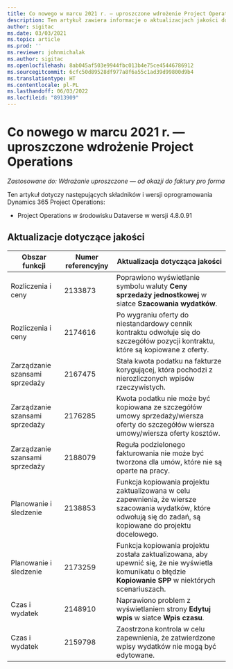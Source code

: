 ```yaml
---
title: Co nowego w marcu 2021 r. — uproszczone wdrożenie Project Operations
description: Ten artykuł zawiera informacje o aktualizacjach jakości dostępnych w wydaniu Project Operations — wersja uproszczona w marcu 2021 r.
author: sigitac
ms.date: 03/03/2021
ms.topic: article
ms.prod: ''
ms.reviewer: johnmichalak
ms.author: sigitac
ms.openlocfilehash: 8ab045af503e9944fbc013b4e75ce45446786912
ms.sourcegitcommit: 6cfc50d89528df977a8f6a55c1ad39d99800d9b4
ms.translationtype: HT
ms.contentlocale: pl-PL
ms.lasthandoff: 06/03/2022
ms.locfileid: "8913909"
---
```

# <a name="whats-new-march-2021---project-operations-lite-deployment"></a>Co nowego w marcu 2021 r. — uproszczone wdrożenie Project Operations

_Zastosowane do: Wdrażanie uproszczone — od okazji do faktury pro forma_


Ten artykuł dotyczy następujących składników i wersji oprogramowania Dynamics 365 Project Operations:

- Project Operations w środowisku Dataverse w wersji 4.8.0.91 

## <a name="quality-updates"></a>Aktualizacje dotyczące jakości

| **Obszar funkcji** | **Numer referencyjny** | **Aktualizacja dotycząca jakości** |
| --- | --- | --- |
| Rozliczenia i ceny | 2133873 | Poprawiono wyświetlanie symbolu waluty **Ceny sprzedaży jednostkowej** w siatce **Szacowania wydatków**. |
| Rozliczenia i ceny | 2174616 | Po wygraniu oferty do niestandardowy cennik kontraktu odwołuje się do szczegółów pozycji kontraktu, które są kopiowane z oferty. |
| Zarządzanie szansami sprzedaży | 2167475 | Stała kwota podatku na fakturze korygującej, która pochodzi z nierozliczonych wpisów rzeczywistych. |
| Zarządzanie szansami sprzedaży | 2176285 | Kwota podatku nie może być kopiowana ze szczegółów umowy sprzedaży/wiersza oferty do szczegółów wiersza umowy/wiersza oferty kosztów. |
| Zarządzanie szansami sprzedaży | 2188079 | Reguła podzielonego fakturowania nie może być tworzona dla umów, które nie są oparte na pracy. |
| Planowanie i śledzenie | 2138853 | Funkcja kopiowania projektu zaktualizowana w celu zapewnienia, że wiersze szacowania wydatków, które odwołują się do zadań, są kopiowane do projektu docelowego. |
| Planowanie i śledzenie | 2173259 | Funkcja kopiowania projektu została zaktualizowana, aby upewnić się, że nie wyświetla komunikatu o błędzie **Kopiowanie SPP** w niektórych scenariuszach. |
| Czas i wydatek | 2148910 | Naprawiono problem z wyświetlaniem strony **Edytuj wpis** w siatce **Wpis czasu**. |
| Czas i wydatek | 2159798 | Zaostrzona kontrola w celu zapewnienia, że zatwierdzone wpisy wydatków nie mogą być edytowane. |



